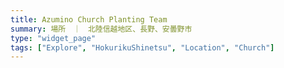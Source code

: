 ```yaml
---
title: Azumino Church Planting Team
summary: 場所　｜　北陸信越地区、長野、安曇野市
type: "widget_page"
tags: ["Explore", "HokurikuShinetsu", "Location", "Church"]
---
```

